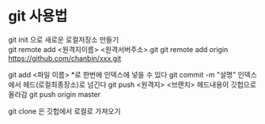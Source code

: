 # git 사용법

git init 으로 새로운 로컬저장소 만들기\
git remote add <원격지이름> <원격서버주소>.git
git remote add origin https://github.com/chanbin/xxx.git

git add <파일 이름> *로 한번에 인덱스에 넣을 수 있다
git commit -m "설명" 인덱스에서 헤드(로컬최종장소)로 넘긴다
git push <원격지> <브랜치> 헤드내용이 깃헙으로 올라감
git push origin master

git clone 은 깃헙에서 로컬로 가져오기
